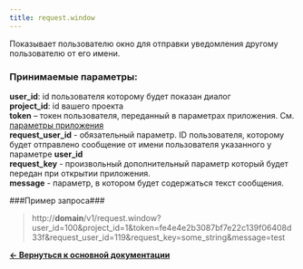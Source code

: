 ```yaml
---
title: request.window
---
```

Показывает пользователю окно для отправки уведомления другому пользователю от его имени.

### Принимаемые параметры: ###

**user_id**: id пользователя которому будет показан диалог<br>
**project_id**: id вашего проекта<br>
**token** – токен пользователя, переданный в параметрах приложения. См. [параметры приложения](/app)<br>
**request_user_id** - обязательный параметр. ID пользователя, которому будет отправлено сообщение от имени пользователя указанного у параметре **user_id**<br/>
**request_key** - произвольный дополнительный параметр который будет передан при открытии приложения.<br>
**message** - параметр, в котором будет содержаться текст сообщения.

###Пример запроса###

> http://**domain**/v1/request.window?user_id=100&project_id=1&token=fe4e4e2b3087bf7e22c139f06408d33f&request_user_id=119&request_key=some_string&message=test

[**<- Вернуться к основной документации**](/docs/notification)